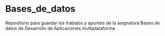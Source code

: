 # Bases_de_datos
Repositorio para guardar los trabajos y apuntes de la asignatura Bases de datos de Desarrollo de Aplicaciones multiplataforma
